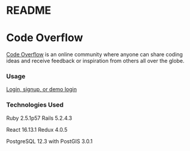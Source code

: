 # README
# Code Overflow
[Code Overflow](https://code-overflow.herokuapp.com/#/) is an online community where anyone can share coding ideas and receive feedback or inspiration from others all over the globe. 

### Usage
[Login, signup, or demo login](/images/box3.png)

### Technologies Used

Ruby 2.5.1p57 
Rails 5.2.4.3

React 16.13.1
Redux 4.0.5


PostgreSQL 12.3 with PostGIS 3.0.1

